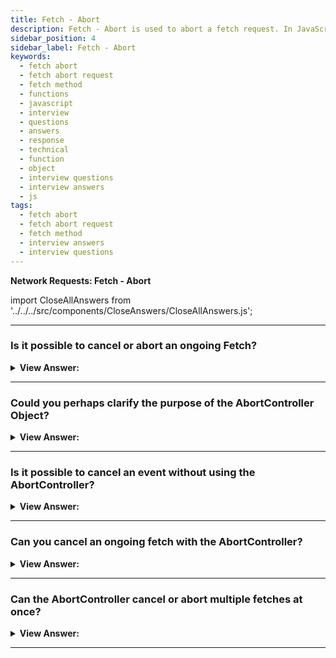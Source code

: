 ```yaml
---
title: Fetch - Abort
description: Fetch - Abort is used to abort a fetch request. In JavaScript, we can use the fetch method to abort a request.
sidebar_position: 4
sidebar_label: Fetch - Abort
keywords:
  - fetch abort
  - fetch abort request
  - fetch method
  - functions
  - javascript
  - interview
  - questions
  - answers
  - response
  - technical
  - function
  - object
  - interview questions
  - interview answers
  - js
tags:
  - fetch abort
  - fetch abort request
  - fetch method
  - interview answers
  - interview questions
---
```


<head>
  <title>Fetch - Abort | JavaScript Frontend Phone Interview</title>
</head>

**Network Requests: Fetch - Abort**

import CloseAllAnswers from '../../../src/components/CloseAnswers/CloseAllAnswers.js';

<CloseAllAnswers />

---

### Is it possible to cancel or abort an ongoing Fetch?

<details>
  <summary><strong>View Answer:</strong></summary>
  <div>
  <div><strong>Interview Response:</strong> Yes, there is a special built-in object for such purposes: AbortController. We can use it to abort, fetch, and do other asynchronous tasks. The usage is very straightforward. The AbortController interface represents a controller object that allows you to abort one or more Web requests as and when desired. You can create a new AbortController object using the AbortController.AbortController() constructor. Communicating with a DOM request is done using an AbortSignal object (calling abort()).
    </div>
  </div>
</details>

---

### Could you perhaps clarify the purpose of the AbortController Object?

<details>
  <summary><strong>View Answer:</strong></summary>
  <div>
  <div><strong>Interview Response:</strong> We must create a new AbortController constructor to implement the AbortController object. The controller is an object with a single abort method and a property signal that allows us to put event listeners on it. When abort() gets called, the controller invokes. The abort event transmits by controller.signal, and the attribute "controller. signal. aborted" becomes true. When abort() invokes on it, AbortController passes abort events.
    </div><br />
  <div><strong className="codeExample">Code Example:</strong><br /><br />

  <div></div>

```js
let controller = new AbortController();
let signal = controller.signal;

// The party that performs a cancelable operation
// gets the "signal" object
// and sets the listener to trigger when controller.abort() is called
signal.addEventListener('abort', () => alert('abort!'));

// The other party, that cancels (at any point later):
controller.abort(); // abort!

// The event triggers and signal.aborted becomes true
alert(signal.aborted); // true
```

  </div>
  </div>
</details>

---

### Is it possible to cancel an event without using the AbortController?

<details>
  <summary><strong>View Answer:</strong></summary>
  <div>
  <div><strong>Interview Response:</strong> Yes, we could implement the same kind of event listening in our code independently, without the AbortController object. But what is valuable is that fetch knows how to work with the AbortController object, and it is integrated into it and optimized for its use.
    </div>
  </div>
</details>

---

### Can you cancel an ongoing fetch with the AbortController?

<details>
  <summary><strong>View Answer:</strong></summary>
  <div>
  <div><strong>Interview Response:</strong> Yes, to be able to cancel fetch, we must pass the signal property of an AbortController as a fetch option. The fetch method knows how to work with AbortController. It listens to abort events on a signal. Now, to abort, we call controller.abort(). At that point, fetch extracts the event from the signal and aborts the request.
    </div><br />
  <div><strong className="codeExample">Code Example:</strong><br /><br />

  <div></div>

```js
// abort in 1 second
let controller = new AbortController();
setTimeout(() => controller.abort(), 1000);

try {
  let response = await fetch('/article/fetch-abort/demo/hang', {
    signal: controller.signal, // <--
  });
} catch (err) {
  if (err.name == 'AbortError') {
    // handle abort()
    alert('Aborted!');
  } else {
    throw err;
  }
}
```

  </div>
  </div>
</details>

---

### Can the AbortController cancel or abort multiple fetches at once?

<details>
  <summary><strong>View Answer:</strong></summary>
  <div>
  <div><strong>Interview Response:</strong> Yes, AbortController is scalable by default. It allows us to cancel multiple fetches at once, which can be exceptionally helpful when dealing with an array.
    </div><br />
  <div><strong className="codeExample">Code Example:</strong><br /><br />

  <div></div>

```js
let urls = [...]; // a list of urls to fetch in parallel

let controller = new AbortController();

// an array of fetch promises
let fetchJobs = urls.map(url => fetch(url, {
  signal: controller.signal
}));

let results = await Promise.all(fetchJobs);

// if controller.abort() is called from anywhere,
// it aborts all fetches
```

  </div>
  </div>
</details>

---
